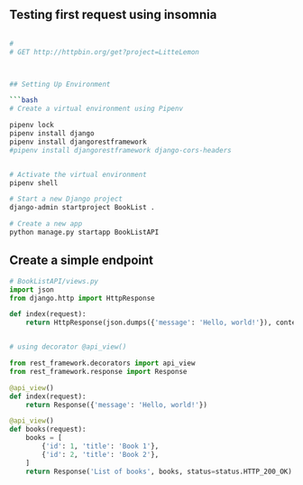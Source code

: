 


## Testing first request using insomnia

```bash

#
# GET http://httpbin.org/get?project=LitteLemon



## Setting Up Environment

```bash
# Create a virtual environment using Pipenv

pipenv lock 
pipenv install django 
pipenv install djangorestframework
#pipenv install djangorestframework django-cors-headers


# Activate the virtual environment
pipenv shell

# Start a new Django project
django-admin startproject BookList .

# Create a new app
python manage.py startapp BookListAPI
```

## Create a simple endpoint

```python
# BookListAPI/views.py
import json
from django.http import HttpResponse

def index(request):
    return HttpResponse(json.dumps({'message': 'Hello, world!'}), content_type='application/json')


# using decorator @api_view()

from rest_framework.decorators import api_view
from rest_framework.response import Response

@api_view()
def index(request):
    return Response({'message': 'Hello, world!'})

@api_view()
def books(request):
    books = [
        {'id': 1, 'title': 'Book 1'},
        {'id': 2, 'title': 'Book 2'},
    ]
    return Response('List of books', books, status=status.HTTP_200_OK)

```
